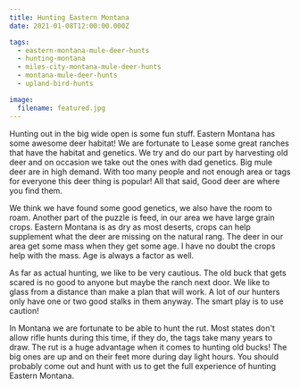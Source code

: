 ```yaml
---
title: Hunting Eastern Montana
date: 2021-01-08T12:00:00.000Z

tags:
  - eastern-montana-mule-deer-hunts
  - hunting-montana
  - miles-city-montana-mule-deer-hunts
  - montana-mule-deer-hunts
  - upland-bird-hunts

image:
  filename: featured.jpg
---
```


Hunting out in the big wide open is some fun stuff. Eastern Montana has some awesome deer habitat! We are fortunate to Lease some great ranches that have the habitat and genetics. We try and do our part by harvesting old deer and on occasion we take out the ones with dad genetics. Big mule deer are in high demand. With too many people and not enough area or tags for everyone this deer thing is popular! All that said, Good deer are where you find them.

We think we have found some good genetics, we also have the room to roam. Another part of the puzzle is feed, in our area we have large grain crops. Eastern Montana is as dry as most deserts, crops can help supplement what the deer are missing on the natural rang. The deer in our area get some mass when they get some age. I have no doubt the crops help with the mass. Age is always a factor as well.

As far as actual hunting, we like to be very cautious. The old buck that gets scared is no good to anyone but maybe the ranch next door. We like to glass from a distance than make a plan that will work. A lot of our hunters only have one or two good stalks in them anyway. The smart play is to use caution!

In Montana we are fortunate to be able to hunt the rut. Most states don't allow rifle hunts during this time, if they do, the tags take many years to draw. The rut is a huge advantage when it comes to hunting old bucks! The big ones are up and on their feet more during day light hours. You should probably come out and hunt with us to get the full experience of hunting Eastern Montana.
